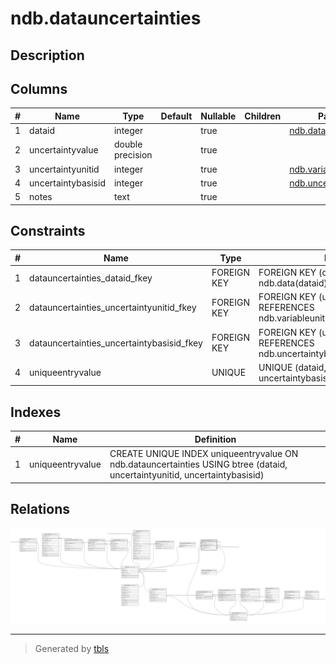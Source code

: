 # ndb.datauncertainties

## Description

## Columns

| # | Name               | Type             | Default | Nullable | Children | Parents                                         | Comment |
| - | ------------------ | ---------------- | ------- | -------- | -------- | ----------------------------------------------- | ------- |
| 1 | dataid             | integer          |         | true     |          | [ndb.data](ndb.data.md)                         |         |
| 2 | uncertaintyvalue   | double precision |         | true     |          |                                                 |         |
| 3 | uncertaintyunitid  | integer          |         | true     |          | [ndb.variableunits](ndb.variableunits.md)       |         |
| 4 | uncertaintybasisid | integer          |         | true     |          | [ndb.uncertaintybases](ndb.uncertaintybases.md) |         |
| 5 | notes              | text             |         | true     |          |                                                 |         |

## Constraints

| # | Name                                      | Type        | Definition                                                                           |
| - | ----------------------------------------- | ----------- | ------------------------------------------------------------------------------------ |
| 1 | datauncertainties_dataid_fkey             | FOREIGN KEY | FOREIGN KEY (dataid) REFERENCES ndb.data(dataid) ON DELETE CASCADE                   |
| 2 | datauncertainties_uncertaintyunitid_fkey  | FOREIGN KEY | FOREIGN KEY (uncertaintyunitid) REFERENCES ndb.variableunits(variableunitsid)        |
| 3 | datauncertainties_uncertaintybasisid_fkey | FOREIGN KEY | FOREIGN KEY (uncertaintybasisid) REFERENCES ndb.uncertaintybases(uncertaintybasisid) |
| 4 | uniqueentryvalue                          | UNIQUE      | UNIQUE (dataid, uncertaintyunitid, uncertaintybasisid)                               |

## Indexes

| # | Name             | Definition                                                                                                                |
| - | ---------------- | ------------------------------------------------------------------------------------------------------------------------- |
| 1 | uniqueentryvalue | CREATE UNIQUE INDEX uniqueentryvalue ON ndb.datauncertainties USING btree (dataid, uncertaintyunitid, uncertaintybasisid) |

## Relations

![er](ndb.datauncertainties.svg)

---

> Generated by [tbls](https://github.com/k1LoW/tbls)